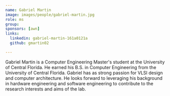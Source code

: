 ```yaml
---
name: Gabriel Martin
image: images/people/gabriel-martin.jpg
role: ms
group:
sponsors: [awn] 
links:
  linkedin: gabriel-martin-161a0121a
  github: gmartin02

---
```


Gabriel Martin is a Computer Engineering Master's student at the University of Central Florida. He earned his B.S. in Computer Engineering from the University of Central Florida. Gabriel has as strong passion for VLSI design and computer architecture. He looks forward to leveraging his background in hardware engineering and software engineering to contribute to the research interests and aims of the lab.


